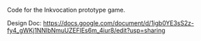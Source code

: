 Code for the Inkvocation prototype game.

Design Doc: https://docs.google.com/document/d/1igb0YE3sS2z-fy4_gWKj1NNIbNmuUZEFlEs6m_4iur8/edit?usp=sharing
